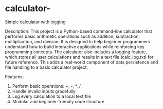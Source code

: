 # calculator-
Simple calculator with logging

Description:
This project is a Python-based command-line calculator that performs basic arithmetic operations such as addition, 
subtraction, multiplication, and division. It is designed to help beginner programmers understand how to build interactive applications
while reinforcing key programming concepts.
The calculator also includes a logging feature, which stores all user calculations and results in a text file
(calc_log.txt) for future reference. This adds a real-world component of data persistence and file handling to a basic calculator project.

Features:
1) Perform basic operations: +, -, *, /
2) Handle invalid inputs gracefully
3) Log every calculation to a local text file
4) Modular and beginner-friendly code structure

